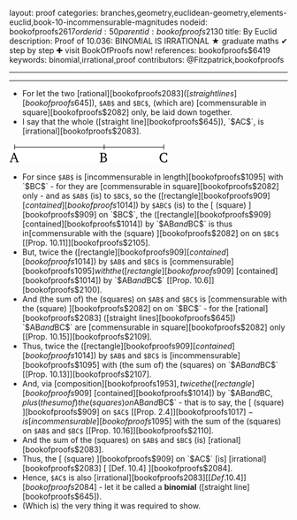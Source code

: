 layout: proof
categories: branches,geometry,euclidean-geometry,elements-euclid,book-10-incommensurable-magnitudes
nodeid: bookofproofs$2617
orderid: 50
parentid: bookofproofs$2130
title: By Euclid
description:  Proof of 10.036: BINOMIAL IS IRRATIONAL &#9733; graduate maths &#10004; step by step &#10010; visit BookOfProofs now!
references: bookofproofs$6419
keywords: binomial,irrational,proof
contributors: @Fitzpatrick,bookofproofs

---


---



* For let the two [rational][bookofproofs$2083] ([straight lines][bookofproofs$645]), `$AB$` and `$BC$`, (which are) [commensurable in square][bookofproofs$2082] only, be laid down together.
* I say that the whole ([straight line][bookofproofs$645]), `$AC$`, is [irrational][bookofproofs$2083].

![fig036e](https://github.com/bookofproofs/bookofproofs.github.io/blob/main/_sources/_assets/images/euclid/Book10/fig036e.png?raw=true)

* For since `$AB$` is [incommensurable in length][bookofproofs$1095] with `$BC$` - for they are [commensurable in square][bookofproofs$2082] only - and as `$AB$` (is) to `$BC$`, so the ([rectangle][bookofproofs$909] [contained][bookofproofs$1014]) by `$ABC$` (is) to the [ (square) ][bookofproofs$909] on `$BC$`, the ([rectangle][bookofproofs$909] [contained][bookofproofs$1014]) by `$AB$` and `$BC$` is thus in[commensurable with the (square) ][bookofproofs$2082] on on `$BC$` [[Prop. 10.11]][bookofproofs$2105].
* But, twice the ([rectangle][bookofproofs$909] [contained][bookofproofs$1014]) by `$AB$` and `$BC$` is [commensurable][bookofproofs$1095] with the ([rectangle][bookofproofs$909] [contained][bookofproofs$1014]) by `$AB$` and `$BC$` [[Prop. 10.6]][bookofproofs$2100].
* And (the sum of) the (squares) on `$AB$` and `$BC$` is [commensurable with the (square) ][bookofproofs$2082] on on `$BC$` - for the [rational][bookofproofs$2083] ([straight lines][bookofproofs$645]) `$AB$` and `$BC$` are [commensurable in square][bookofproofs$2082] only [[Prop. 10.15]][bookofproofs$2109].
* Thus, twice the ([rectangle][bookofproofs$909] [contained][bookofproofs$1014]) by `$AB$` and `$BC$` is [incommensurable][bookofproofs$1095] with (the sum of) the (squares) on `$AB$` and `$BC$` [[Prop. 10.13]][bookofproofs$2107].
* And, via [composition][bookofproofs$1953], twice the ([rectangle][bookofproofs$909] [contained][bookofproofs$1014]) by `$AB$` and `$BC$`, plus (the sum of) the (squares) on `$AB$` and `$BC$` - that is to say, the [ (square) ][bookofproofs$909] on `$AC$` [[Prop. 2.4]][bookofproofs$1017] - is [incommensurable][bookofproofs$1095] with the sum of the (squares) on `$AB$` and `$BC$` [[Prop. 10.16]][bookofproofs$2110].
* And the sum of the (squares) on `$AB$` and `$BC$` (is) [rational][bookofproofs$2083].
* Thus, the [ (square) ][bookofproofs$909] on `$AC$` [is] [irrational][bookofproofs$2083] [ [Def. 10.4] ][bookofproofs$2084].
* Hence, `$AC$` is also [irrational][bookofproofs$2083] [ [Def. 10.4] ][bookofproofs$2084] - let it be called a **binomial** ([straight line][bookofproofs$645]).
* (Which is) the very thing it was required to show.
